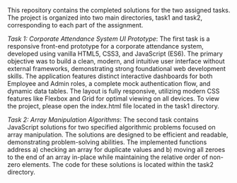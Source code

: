 This repository contains the completed solutions for the two assigned tasks. The project is organized into two main directories, task1 and task2, corresponding to each part of the assignment.

*Task 1: Corporate Attendance System UI Prototype*: 
The first task is a responsive front-end prototype for a corporate attendance system, developed using vanilla HTML5, CSS3, and JavaScript (ES6). The primary objective was to build a clean, modern, and intuitive user interface without external frameworks, demonstrating strong foundational web development skills. The application features distinct interactive dashboards for both Employee and Admin roles, a complete mock authentication flow, and dynamic data tables. The layout is fully responsive, utilizing modern CSS features like Flexbox and Grid for optimal viewing on all devices. To view the project, please open the index.html file located in the task1 directory.

*Task 2: Array Manipulation Algorithms*:
The second task contains JavaScript solutions for two specified algorithmic problems focused on array manipulation. The solutions are designed to be efficient and readable, demonstrating problem-solving abilities. The implemented functions address a) checking an array for duplicate values and b) moving all zeroes to the end of an array in-place while maintaining the relative order of non-zero elements. The code for these solutions is located within the task2 directory.

